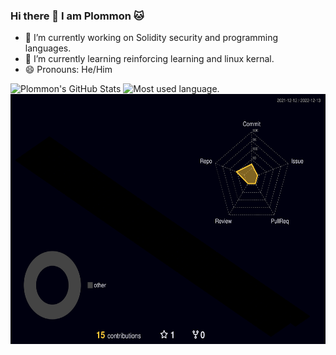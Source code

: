 ### Hi there 👋 I am Plommon 🐱


- 🔭 I’m currently working on Solidity security and programming languages.
- 🌱 I’m currently learning reinforcing learning and linux kernal.
- 😄 Pronouns: He/Him

<img src="https://github-readme-stats.vercel.app/api?username=plommon&theme=cobalt&show_icons=true&include_all_commits=true&count_private=true" alt="Plommon's GitHub Stats" height="200"/>
<img src="https://github-readme-stats.vercel.app/api/top-langs/?username=plommon" alt="Most used language." heihgt="200"/>
<img src="./profile-3d-contrib/profile-night-rainbow.svg" alt="Plommon 3D commit" height="400"/>
